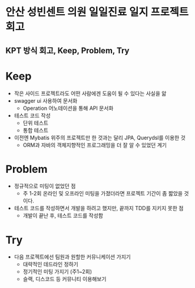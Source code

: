 # 안산 성빈센트 의원 일일진료 일지 프로젝트 회고
## KPT 방식 회고, Keep, Problem, Try
# Keep
- 작은 사이드 프로젝트라도 어떤 사람에겐 도움이 될 수 있다는 사실을 앎 
- swagger ui 사용하여 문서화
  - Operation 어노테이션을 통해 API 문서화 
- 테스트 코드 작성
  - 단위 테스트
  - 통합 테스트
- 이전엔 Mybatis 위주의 프로젝트만 한 것과는 달리 JPA, Querydsl를 이용한 것 
  - ORM과 자바의 객체지향적인 프로그래밍을 더 잘 알 수 있었던 계기

# Problem
- 정규적으로 미팅이 없었던 점
  - 주 1-2회 온라인 및 오프라인 미팅을 가졌더라면 프로젝트 기간이 좀 짧았을 것이다.
- 테스트 코드를 작성하면서 개발을 하려고 했지만, 끝까지 TDD를 지키지 못한 점
  - 개발이 끝난 후, 테스트 코드를 작성함

# Try
- 다음 프로젝트에선 팀원과 원할한 커뮤니케이션 가지기
  - 대략적인 데드라인 정하기
  - 정기적인 미팅 가지기 (주1~2회)
  - 슬랙, 디스코드 등 커뮤니티 이용해보기
